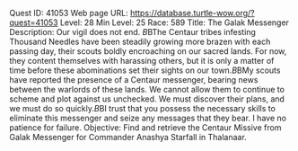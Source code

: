 Quest ID: 41053
Web page URL: https://database.turtle-wow.org/?quest=41053
Level: 28
Min Level: 25
Race: 589
Title: The Galak Messenger
Description: Our vigil does not end. $B$BThe Centaur tribes infesting Thousand Needles have been steadily growing more brazen with each passing day, their scouts boldly encroaching on our sacred lands. For now, they content themselves with harassing others, but it is only a matter of time before these abominations set their sights on our town.$B$BMy scouts have reported the presence of a Centaur messenger, bearing news between the warlords of these lands. We cannot allow them to continue to scheme and plot against us unchecked. We must discover their plans, and we must do so quickly.$B$BI trust that you possess the necessary skills to eliminate this messenger and seize any messages that they bear. I have no patience for failure.
Objective: Find and retrieve the Centaur Missive from Galak Messenger for Commander Anashya Starfall in Thalanaar.

